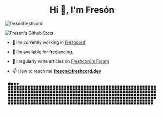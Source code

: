 <h1 align="center">Hi 👋, I'm Fresón</h1>
<!-- <h3 align="center">A passionate Desktop App developer from Italy &#127470;&#127475</h3> -->

<p align="left"> <img src="https://komarev.com/ghpvc/?username=fresonfreshcord&label=Profile%20views&color=0e75b6&style=flat" alt="fresonfreshcord" /> </p>

![Freson's Github Stats](https://github-readme-stats.vercel.app/api?username=FresonDev\&bg_color=30,e96443,904e95\&title_color=fff\&text_color=fff)

- 🔭 I’m currently working in <a href="https://freshcord.dev/" target="blank">Freshcord</a>

- 🤝 I’m available for freelancing.

- 📝 I regularly write articles on [Freshcord's Forum](https://freshcord.dev/forum)

- 📫 How to reach me **freson@freshcord.dev**

<p align="left"> <img src="https://raw.githubusercontent.com/FresonDev/cdnPublic/refs/heads/main/github-user-contribution.svg" alt="contributions" /> </p>
